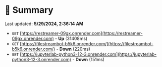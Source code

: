 # 📖 Summary
Last updated: **5/29/2024, 2:36:14 AM**

- `GET` [https://restreamer-09gx.onrender.com](https://restreamer-09gx.onrender.com) - **Up** (31408ms)
- `GET` [https://filestreambot-b5k6.onrender.com/](https://filestreambot-b5k6.onrender.com/) - **Down** (220ms)
- `GET` [https://jupyterlab-python3-12-3.onrender.com](https://jupyterlab-python3-12-3.onrender.com) - **Down** (151ms)
